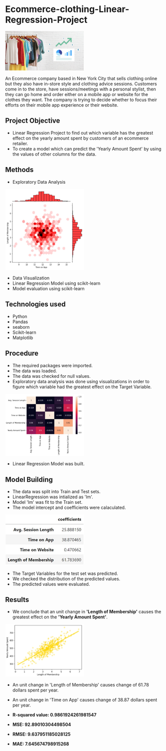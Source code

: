 # Ecommerce-clothing-Linear-Regression-Project

<img src='https://github.com/navi1910/Ecommerce-clothing-Linear-Regression-Project/blob/master/img.png' height=50% width=50%>

An Ecommerce company based in New York City that sells clothing online but they also have in-store style and clothing advice sessions. Customers come in to the store, have sessions/meetings with a personal stylist, then they can go home and order either on a mobile app or website for the clothes they want.
The company is trying to decide whether to focus their efforts on their mobile app experience or their website.

## Project Objective
- Linear Regression Project to find out which variable has the greatest effect on the yearly amount spent by customers of an ecommerce retailer.
- To create a model which can predict the 'Yearly Amount Spent' by using the values of other columns for the data.

## Methods
* Exploratory Data Analysis

<img src='https://github.com/navi1910/Ecommerce-clothing-Linear-Regression-Project/blob/master/len%20vs%20app.png' height=50% width=50%>

* Data Visualization
* Linear Regression Model using scikit-learn
* Model evaluation using scikit-learn

## Technologies used
* Python
 * Pandas
 * seaborn
 * Scikit-learn
 * Matplotlib

## Procedure
+ The required packages were imported.
+ The data was loaded.
+ The data was checked for null values.
+ Exploratory data analysis was done using visualizations in order to figure which variable had the greatest effect on the Target Variable.

<img src='https://github.com/navi1910/Ecommerce-clothing-Linear-Regression-Project/blob/master/heatmap.png' height=50% width=50%>

+ Linear Regression Model was built.

## Model Building
+ The data was split into Train and Test sets.
+ LinearRegression was intialized as 'lm'.
+ Model 'lm' was fit to the Train set.
+ The model intercept and coefficients were calaculated.

<img src='https://github.com/navi1910/Ecommerce-clothing-Linear-Regression-Project/blob/master/coefficients.png' height=50% width=50%>

+ The Target Variables for the test set was predicted.
+ We checked the distribution of the predicted values.
+ The predicted values were evaluated.

## Results
+ We conclude that an unit change in **'Length of Membership'** causes the greatest effect on the **'Yearly Amount Spent'**.

<img src='https://github.com/navi1910/Ecommerce-clothing-Linear-Regression-Project/blob/master/amt_spt%20vs%20len_mem.png' height=50% width=50%>

  + An unit change in 'Length of Membership' causes change of 61.78 dollars spent per year.
  + An unit change in 'Time on App' causes change of 38.87 dollars spent per year.

+ **R-squared value: 0.9861924261981547**

+ **MSE: 92.89010304498504**

+ **RMSE: 9.637951185028125**

+ **MAE: 7.645674798915268**






